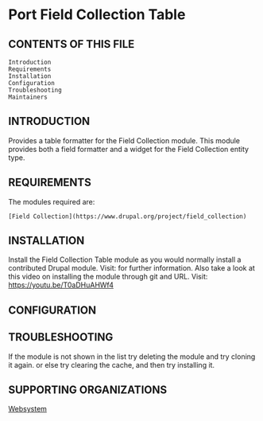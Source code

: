 # Port Field Collection Table

## CONTENTS OF THIS FILE

    Introduction
    Requirements
    Installation
    Configuration
    Troubleshooting
    Maintainers


## INTRODUCTION

Provides a table formatter for the Field Collection module.
This module provides both a field formatter and a widget for the Field Collection entity type.


## REQUIREMENTS

The modules required are:

    [Field Collection](https://www.drupal.org/project/field_collection)

## INSTALLATION

Install the Field Collection Table module as you would normally install a contributed Drupal module. Visit: for further information. Also take a look at this video on installing the module through git and URL.
Visit: https://youtu.be/T0aDHuAHWf4


## CONFIGURATION




## TROUBLESHOOTING

If the module is not shown in the list try deleting the module and try cloning it again. or else try clearing the cache, and then try installing it.

## SUPPORTING ORGANIZATIONS

[Websystem](https://www.drupal.org/websystem)

